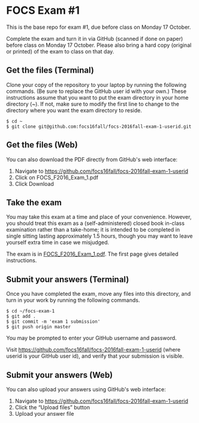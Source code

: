 # FOCS Exam #1

This is the base repo for exam #1, due before class on Monday 17 October.

Complete the exam and turn it in via GitHub (scanned if done on paper) before class on Monday 17 October.
Please also bring a hard copy (original or printed) of the exam to class on that day.

## Get the files (Terminal)

Clone your copy of the repository to your laptop by running the following commands. (Be sure to replace the GitHub user id with your own.) These instructions assume that you want to put the exam directory in your home directory (~). If not, make sure to modify the first line to change to the directory where you want the exam directory to reside.

	$ cd ~
	$ git clone git@github.com:focs16fall/focs-2016fall-exam-1-userid.git

## Get the files (Web)

You can also download the PDF directly from GitHub's web interface:

1. Navigate to https://github.com/focs16fall/focs-2016fall-exam-1-userid
2. Click on FOCS_F2016_Exam_1.pdf
3. Click Download

## Take the exam

You may take this exam at a time and place of your convenience. However, you should treat this exam as a (self-administered) closed book in-class examination rather than a take-home; it is intended to be completed in single sitting lasting approximately 1.5 hours, though you may want to leave yourself extra time in case we misjudged.

The exam is in [FOCS_F2016_Exam_1.pdf](./FOCS_F2016_Exam_1.pdf). The first page gives detailed instructions.

## Submit your answers (Terminal)

Once you have completed the exam, move any files into this directory, and turn in your work by running the following commands.

	$ cd ~/focs-exam-1
	$ git add .
	$ git commit -m 'exam 1 submission'
	$ git push origin master

You may be prompted to enter your GitHub username and password.

Visit https://github.com/focs16fall/focs-2016fall-exam-1-userid (where userid is your GitHub user id), and verify that your submission is visible.

## Submit your answers (Web)

You can also upload your answers using GitHub's web interface:

1. Navigate to https://github.com/focs16fall/focs-2016fall-exam-1-userid
2. Click the “Upload files” button
3. Upload your answer file
